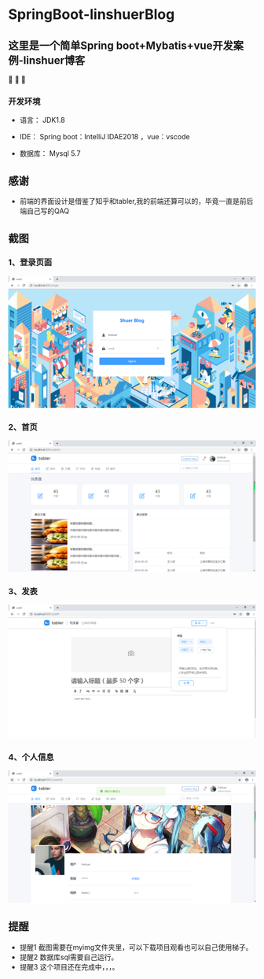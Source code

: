 # SpringBoot-linshuerBlog

## 这里是一个简单Spring boot+Mybatis+vue开发案例-linshuer博客

:tada: :tada: :tada:


### 开发环境

* 语言： JDK1.8

* IDE： Spring boot：IntelliJ IDAE2018  ，vue：vscode

* 数据库： Mysql 5.7

## 感谢
* 前端的界面设计是借鉴了知乎和tabler,我的前端还算可以的，毕竟一直是前后端自己写的QAQ

## 截图
### 1、登录页面
![登录页面](https://raw.githubusercontent.com/linshuer/SpringBoot-linshuerBlog/master/myimg/1.PNG)
### 2、首页
![首页](https://raw.githubusercontent.com/linshuer/SpringBoot-linshuerBlog/master/myimg/2.PNG)
### 3、发表
![发表](https://raw.githubusercontent.com/linshuer/SpringBoot-linshuerBlog/master/myimg/3.PNG)
### 4、个人信息
![个人信息](https://raw.githubusercontent.com/linshuer/SpringBoot-linshuerBlog/master/myimg/4.PNG)
## 提醒
* 提醒1 截图需要在myimg文件夹里，可以下载项目观看也可以自己使用梯子。
* 提醒2 数据库sql需要自己运行。
* 提醒3 这个项目还在完成中，，，。
